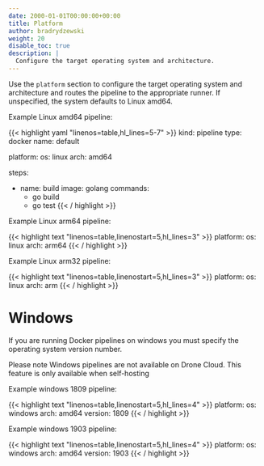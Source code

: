 ```yaml
---
date: 2000-01-01T00:00:00+00:00
title: Platform
author: bradrydzewski
weight: 20
disable_toc: true
description: |
  Configure the target operating system and architecture.
---
```


Use the `platform` section to configure the target operating system and architecture and routes the pipeline to the appropriate runner. If unspecified, the system defaults to Linux amd64.

Example Linux amd64 pipeline:

{{< highlight yaml "linenos=table,hl_lines=5-7" >}}
kind: pipeline
type: docker
name: default

platform:
  os: linux
  arch: amd64

steps:
- name: build
  image: golang
  commands:
  - go build
  - go test
{{< / highlight >}}

Example Linux arm64 pipeline:

{{< highlight text "linenos=table,linenostart=5,hl_lines=3" >}}
platform:
  os: linux
  arch: arm64
{{< / highlight >}}

Example Linux arm32 pipeline:

{{< highlight text "linenos=table,linenostart=5,hl_lines=3" >}}
platform:
  os: linux
  arch: arm
{{< / highlight >}}

# Windows

If you are running Docker pipelines on windows you must specify the operating system version number.

<div class="alert">
Please note Windows pipelines are not available on Drone Cloud. This feature is only available when self-hosting
</div>

Example windows 1809 pipeline:

{{< highlight text "linenos=table,linenostart=5,hl_lines=4" >}}
platform:
  os: windows
  arch: amd64
  version: 1809
{{< / highlight >}}

Example windows 1903 pipeline:

{{< highlight text "linenos=table,linenostart=5,hl_lines=4" >}}
platform:
  os: windows
  arch: amd64
  version: 1903
{{< / highlight >}}

